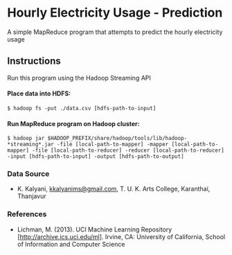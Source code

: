 # Hourly Electricity Usage - Prediction

A simple MapReduce program that attempts to predict the hourly electricity usage

## Instructions

Run this program using the Hadoop Streaming API

#### Place data into HDFS:
    $ hadoop fs -put ./data.csv [hdfs-path-to-input]

#### Run MapReduce program on Hadoop cluster:
    $ hadoop jar $HADOOP_PREFIX/share/hadoop/tools/lib/hadoop-*streaming*.jar -file [local-path-to-mapper] -mapper [local-path-to-mapper] -file [local-path-to-reducer] -reducer [local-path-to-reducer] -input [hdfs-path-to-input] -output [hdfs-path-to-output]

### Data Source
* K. Kalyani, [kkalyanims@gmail.com](mailto:kkalyanims@gmail.com), T. U. K. Arts College, Karanthai, Thanjavur

### References
* Lichman, M. (2013). UCI Machine Learning Repository [http://archive.ics.uci.edu/ml]. Irvine, CA: University of California, School of Information and Computer Science
